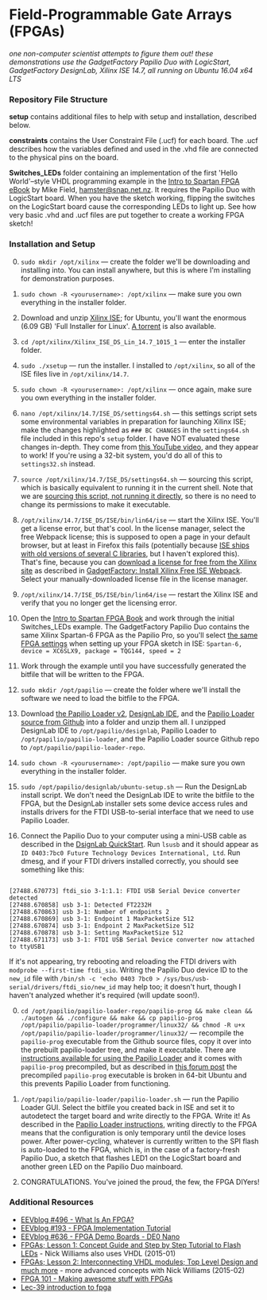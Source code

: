 # Field-Programmable Gate Arrays (FPGAs)
_one non-computer scientist attempts to figure them out!_
_these demonstrations use the GadgetFactory Papilio Duo with LogicStart, GadgetFactory DesignLab, Xilinx ISE 14.7, all running on Ubuntu 16.04 x64 LTS_

### Repository File Structure

**setup** contains additional files to help with setup and installation, described below.

**constraints** contains the User Constraint File (.ucf) for each board.  The .ucf describes how the variables defined and used in the .vhd file are connected to the physical pins on the board.

**Switches_LEDs** folder containing an implementation of the first 'Hello World'–style VHDL programming example in the [Intro to Spartan FPGA eBook](https://github.com/hamsternz/IntroToSpartanFPGABook) by Mike Field, hamster@snap.net.nz. It requires the Papilio Duo with LogicStart board.  When you have the sketch working, flipping the switches on the LogicStart board cause the corresponding LEDs to light up.  See how very basic .vhd and .ucf files are put together to create a working FPGA sketch!

### Installation and Setup

0. `sudo mkdir /opt/xilinx` — create the folder we'll be downloading and installing into.  You can install anywhere, but this is where I'm installing for demonstration purposes.

0. `sudo chown -R <yourusername>: /opt/xilinx` — make sure you own everything in the installer folder.

0. Download and unzip [Xilinx ISE](http://www.xilinx.com/support/download/index.html/content/xilinx/en/downloadNav/design-tools.html); for Ubuntu, you'll want the enormous (6.09 GB) 'Full Installer for Linux'.  [A torrent](https://thepiratebay.se/torrent/14572824) is also available.

0. `cd /opt/xilinx/Xilinx_ISE_DS_Lin_14.7_1015_1` — enter the installer folder.

0. `sudo ./xsetup` — run the installer. I installed to `/opt/xilinx`, so all of the ISE files live in `/opt/xilinx/14.7`.

0. `sudo chown -R <yourusername>: /opt/xilinx` — once again, make sure you own everything in the installer folder.

0. `nano /opt/xilinx/14.7/ISE_DS/settings64.sh` — this settings script sets some environmental variables in preparation for launching Xilinx ISE; make the changes highlighted as `### BC CHANGES` in the `settings64.sh` file included in this repo's `setup` folder.  I have NOT evaluated these changes in-depth.  They come from [this YouTube video](https://www.youtube.com/watch?v=hvD4j9x4rBM), and they appear to work!  If you're using a 32-bit system, you'd do all of this to `settings32.sh` instead.

0. `source /opt/xilinx/14.7/ISE_DS/settings64.sh` — sourcing this script, which is basically equivalent to running it in the current shell. Note that we are [sourcing this script, not running it directly](http://superuser.com/questions/176783/what-is-the-difference-between-executing-a-bash-script-and-sourcing-a-bash-scrip), so there is no need to change its permissions to make it executable.

0. `/opt/xilinx/14.7/ISE_DS/ISE/bin/lin64/ise` — start the Xilinx ISE. You'll get a license error, but that's cool.  In the license manager, select the free Webpack license; this is supposed to open a page in your default browser, but at least in Firefox this fails (potentially because [ISE ships with old versions of several C libraries](https://wiki.archlinux.org/index.php/Xilinx_ISE_WebPACK), but I haven't explored this).  That's fine, because you can [download a license for free from the Xilinx site](http://xilinx.com/getlicense) as described in [GadgetFactory: Install Xilinx Free ISE Webpack](http://gadgetfactory.net/learn/2013/10/23/install-xilinxs-free-ise-webpack/).  Select your manually-downloaded license file in the license manager.

0. `/opt/xilinx/14.7/ISE_DS/ISE/bin/lin64/ise` — restart the Xilinx ISE and verify that you no longer get the licensing error.

0.  Open the [Intro to Spartan FPGA Book](https://github.com/hamsternz/IntroToSpartanFPGABook) and work through the initial Switches_LEDs example.  The GadgetFactory Papilio Duo contains the same Xilinx Spartan-6 FPGA as the Papilio Pro, so you'll select [the same FPGA settings](http://forum.gadgetfactory.net/index.php?/topic/2363-xlinx-ise-webtools-on-papilio-duo/) when setting up your FPGA sketch in ISE: `Spartan-6, device = XC6SLX9, package = TQG144, speed = 2`

0.  Work through the example until you have successfully generated the bitfile that will be written to the FPGA.

0.  `sudo mkdir /opt/papilio` — create the folder where we'll install the software we need to load the bitfile to the FPGA.

0. Download [the Papilio Loader v2](http://forum.gadgetfactory.net/index.php?/files/file/10-papilio-loader-gui/), [DesignLab IDE](http://forum.gadgetfactory.net/index.php?/files/file/236-papilio-designlab-ide/), and the [Papilio Loader source from Github](https://github.com/GadgetFactory/Papilio-Loader) into a folder and unzip them all.  I unzipped DesignLab IDE to `/opt/papilio/designlab`, Papilio Loader to `/opt/papilio/papilio-loader`, and the Papilio Loader source Github repo to `/opt/papilio/papilio-loader-repo`.

0. `sudo chown -R <yourusername>: /opt/papilio` — make sure you own everything in the installer folder.

0. `sudo /opt/papilio/designlab/ubuntu-setup.sh` — Run the DesignLab install script.  We don't need the DesignLab IDE to write the bitfile to the FPGA, but the DesignLab installer sets some device access rules and installs drivers for the FTDI USB-to-serial interface that we need to use Papilio Loader.

0.  Connect the Papilio Duo to your computer using a mini-USB cable as described in the [DsignLab QuickStart](http://gadgetfactory.net/learn/2015/01/14/designlab-quickstart-duo-fpga/).  Run `lsusb` and it should appear as `ID 0403:7bc0 Future Technology Devices International, Ltd`.  Run dmesg, and if your FTDI drivers installed correctly, you should see something like this:
<pre><code>
[27488.670773] ftdi_sio 3-1:1.1: FTDI USB Serial Device converter detected
[27488.670858] usb 3-1: Detected FT2232H
[27488.670863] usb 3-1: Number of endpoints 2
[27488.670869] usb 3-1: Endpoint 1 MaxPacketSize 512
[27488.670874] usb 3-1: Endpoint 2 MaxPacketSize 512
[27488.670878] usb 3-1: Setting MaxPacketSize 512
[27488.671173] usb 3-1: FTDI USB Serial Device converter now attached to ttyUSB1
</pre></code>
If it's not appearing, try rebooting and reloading the FTDI drivers with `modprobe --first-time ftdi_sio`.  Writing the Papilio Duo device ID to the `new_id` file with `/bin/sh -c 'echo 0403 7bc0 > /sys/bus/usb-serial/drivers/ftdi_sio/new_id` may help too; it doesn't hurt, though I haven't analyzed whether it's required (will update soon!).

0. `cd /opt/papilio/papilio-loader-repo/papilio-prog && make clean && ./autogen && ./configure && make && cp papilio-prog /opt/papilio/papilio-loader/programmer/linux32/ && chmod -R u+x /opt/papilio/papilio-loader/programmer/linux32/`
— recompile the `papilio-prog` executable from the Github source files, copy it over into the prebuilt papilio-loader tree, and make it executable.  There are [instructions available for using the Papilio Loader](http://papilio.cc/index.php?n=Papilio.PapilioLoaderV2) and it comes with `papilio-prog` precompiled, but as described in [this forum post](http://forum.gadgetfactory.net/index.php?/topic/2138-getting-started-libftdi-on-ubuntu-1404lts/) the precompiled `papilio-prog` executable is broken in 64-bit Ubuntu and this prevents Papilio Loader from functioning.

0. `/opt/papilio/papilio-loader/papilio-loader.sh` — run the Papilio Loader GUI.  Select the bitfile you created back in ISE and set it to autodetect the target board and write directly to the FPGA.  Write it!  As described in the [Papilio Loader instructions](http://papilio.cc/index.php?n=Papilio.PapilioLoaderV2), writing directly to the FPGA means that the configuration is only temporary until the device loses power.  After power-cycling, whatever is currently written to the SPI flash is auto-loaded to the FPGA, which is, in the case of a factory-fresh Papilio Duo, a sketch that flashes LED1 on the LogicStart board and another green LED on the Papilio Duo mainboard.

0. CONGRATULATIONS.  You've joined the proud, the few, the FPGA DIYers!

### Additional Resources

- [EEVblog #496 - What Is An FPGA?](https://www.youtube.com/watch?v=gUsHwi4M4xE)
- [EEVblog #193 - FPGA Implementation Tutorial](https://www.youtube.com/watch?v=7AFGcAyK7kE)
- [EEVblog #636 - FPGA Demo Boards - DE0 Nano](https://www.youtube.com/watch?v=XZpYfm7jOt8)
- [FPGAs; Lesson 1: Concept Guide and Step by Step Tutorial to Flash LEDs](https://www.youtube.com/watch?v=pDE2qenDXKQ) - Nick Williams also uses VHDL (2015-01)
- [FPGAs; Lesson 2: Interconnecting VHDL modules; Top Level Design and much more](https://www.youtube.com/watch?v=uhxTgUSZvYE) - more advanced concepts with Nick Williams (2015-02)
- [FPGA 101 - Making awesome stuff with FPGAs](https://www.youtube.com/watch?v=Er9luiBa32k)
- [Lec-39 introduction to fpga](https://www.youtube.com/watch?v=CLUoWkJUnN0)
